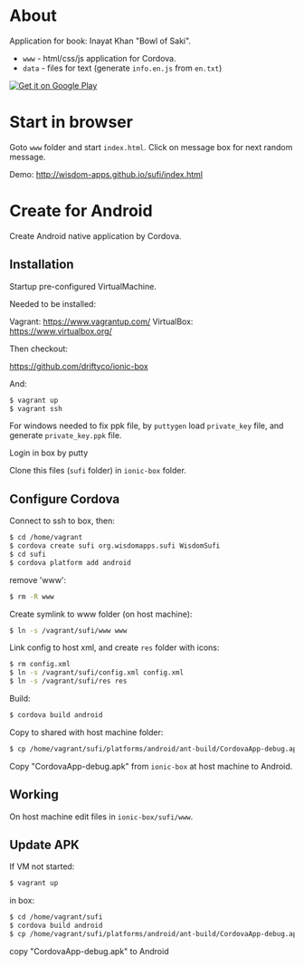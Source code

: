 About
=====

Application for book: Inayat Khan "Bowl of Saki".

* `www` - html/css/js application for Cordova.
* `data` - files for text (generate `info.en.js` from `en.txt`)

[![Get it on Google Play](https://developer.android.com/images/brand/en_generic_rgb_wo_45.png)](https://play.google.com/store/apps/details?id=org.wisdomapps.sufi)

Start in browser
================

Goto `www` folder and start `index.html`. Click on message box for next random message.

Demo: http://wisdom-apps.github.io/sufi/index.html

Create for Android
==================

Create Android native application by Cordova.

Installation
------------

Startup pre-configured VirtualMachine.

Needed to be installed:

Vagrant: https://www.vagrantup.com/
VirtualBox: https://www.virtualbox.org/


Then checkout:

https://github.com/driftyco/ionic-box

And:

```bash
$ vagrant up
$ vagrant ssh
```

For windows needed to fix ppk file, by `puttygen` load `private_key` file, 
and generate `private_key.ppk` file.

Login in box by putty


Clone this files (`sufi` folder) in `ionic-box` folder.


Configure Cordova
-----------------

Connect to ssh to box, then:



```bash
$ cd /home/vagrant
$ cordova create sufi org.wisdomapps.sufi WisdomSufi
$ cd sufi
$ cordova platform add android
```

remove 'www':
```bash
$ rm -R www
```

Create symlink to www folder (on host machine):

```bash
$ ln -s /vagrant/sufi/www www
```

Link config to host xml, and create `res` folder with icons:

```bash
$ rm config.xml
$ ln -s /vagrant/sufi/config.xml config.xml
$ ln -s /vagrant/sufi/res res
```

Build:

```bash
$ cordova build android
```

Copy to shared with host machine folder:

```bash
$ cp /home/vagrant/sufi/platforms/android/ant-build/CordovaApp-debug.apk /vagrant/CordovaApp-debug.apk
```

Copy "CordovaApp-debug.apk" from `ionic-box` at host machine to Android.


Working
-------

On host machine edit files in `ionic-box/sufi/www`.


Update APK
----------

If VM not started:

```bash
$ vagrant up
```

in box:

```bash
$ cd /home/vagrant/sufi
$ cordova build android
$ cp /home/vagrant/sufi/platforms/android/ant-build/CordovaApp-debug.apk /vagrant/CordovaApp-debug.apk
```

copy "CordovaApp-debug.apk" to Android
